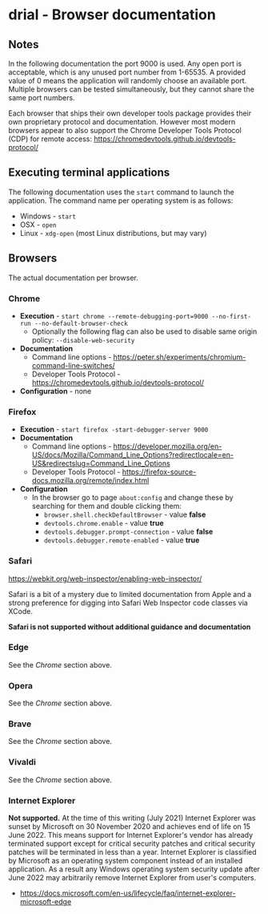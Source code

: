 
<!-- documentation/browsers - This documentation describes browser specific information necessary for testing and execution. -->

# drial - Browser documentation

## Notes
In the following documentation the port 9000 is used.  Any open port is acceptable, which is any unused port number from 1-65535.  A provided value of 0 means the application will randomly choose an available port.  Multiple browsers can be tested simultaneously, but they cannot share the same port numbers.

Each browser that ships their own developer tools package provides their own proprietary protocol and documentation.  However most modern browsers appear to also support the Chrome Developer Tools Protocol (CDP) for remote access: https://chromedevtools.github.io/devtools-protocol/

## Executing terminal applications
The following documentation uses the `start` command to launch the application.  The command name per operating system is as follows:

* Windows - `start`
* OSX - `open`
* Linux - `xdg-open` (most Linux distributions, but may vary)

## Browsers
The actual documentation per browser.

### Chrome
* **Execution** - `start chrome --remote-debugging-port=9000 --no-first-run --no-default-browser-check`
   - Optionally the following flag can also be used to disable same origin policy: `--disable-web-security`
* **Documentation**
   - Command line options - https://peter.sh/experiments/chromium-command-line-switches/
   - Developer Tools Protocol - https://chromedevtools.github.io/devtools-protocol/
* **Configuration** - none

### Firefox
* **Execution** - `start firefox -start-debugger-server 9000`
* **Documentation**
   - Command line options - https://developer.mozilla.org/en-US/docs/Mozilla/Command_Line_Options?redirectlocale=en-US&redirectslug=Command_Line_Options
   - Developer Tools Protocol - https://firefox-source-docs.mozilla.org/remote/index.html
* **Configuration**
   - In the browser go to page `about:config` and change these by searching for them and double clicking them:
      * `browser.shell.checkDefaultBrowser` - value **false**
      * `devtools.chrome.enable` - value **true**
      * `devtools.debugger.prompt-connection` - value **false**
      * `devtools.debugger.remote-enabled` - value **true**

### Safari
https://webkit.org/web-inspector/enabling-web-inspector/

Safari is a bit of a mystery due to limited documentation from Apple and a strong preference for digging into Safari Web Inspector code classes via XCode.

**Safari is not supported without additional guidance and documentation**

### Edge
See the *Chrome* section above.

### Opera
See the *Chrome* section above.

### Brave
See the *Chrome* section above.

### Vivaldi
See the *Chrome* section above.

### Internet Explorer
**Not supported.**  At the time of this writing (July 2021) Internet Explorer was sunset by Microsoft on 30 November 2020 and achieves end of life on 15 June 2022.  This means support for Internet Explorer's vendor has already terminated support except for critical security patches and critical security patches will be terminated in less than a year.  Internet Explorer is classified by Microsoft as an operating system component instead of an installed application.  As a result any Windows operating system security update after June 2022 may arbitrarily remove Internet Explorer from user's computers.

* https://docs.microsoft.com/en-us/lifecycle/faq/internet-explorer-microsoft-edge